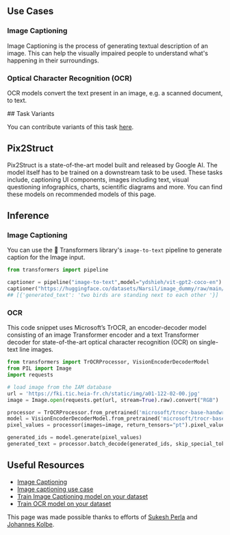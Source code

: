 ## Use Cases
### Image Captioning
Image Captioning is the process of generating textual description of an image. 
This can help the visually impaired people to understand what's happening in their surroundings.

### Optical Character Recognition (OCR)
OCR models convert the text present in an image, e.g. a scanned document, to text.

## Task Variants

You can contribute variants of this task [here](https://github.com/huggingface/hub-docs/blob/main/tasks/src/image-to-text/about.md).


## Pix2Struct

Pix2Struct is a state-of-the-art model built and released by Google AI. The model itself has to be trained on a downstream task to be used. These tasks include, captioning UI components, images including text, visual questioning infographics, charts, scientific diagrams and more. You can find these models on recommended models of this page.

## Inference
### Image Captioning
You can use the 🤗 Transformers library's `image-to-text` pipeline to generate caption for the Image input.
```python
from transformers import pipeline

captioner = pipeline("image-to-text",model="ydshieh/vit-gpt2-coco-en")
captioner("https://huggingface.co/datasets/Narsil/image_dummy/raw/main/parrots.png")
## [{'generated_text': 'two birds are standing next to each other '}]
```

### OCR
This code snippet uses Microsoft’s TrOCR, an encoder-decoder model consisting of an image Transformer encoder and a text Transformer decoder for state-of-the-art optical character recognition (OCR) on single-text line images.
```python
from transformers import TrOCRProcessor, VisionEncoderDecoderModel
from PIL import Image
import requests

# load image from the IAM database
url = 'https://fki.tic.heia-fr.ch/static/img/a01-122-02-00.jpg'
image = Image.open(requests.get(url, stream=True).raw).convert("RGB")

processor = TrOCRProcessor.from_pretrained('microsoft/trocr-base-handwritten')
model = VisionEncoderDecoderModel.from_pretrained('microsoft/trocr-base-handwritten')
pixel_values = processor(images=image, return_tensors="pt").pixel_values

generated_ids = model.generate(pixel_values)
generated_text = processor.batch_decode(generated_ids, skip_special_tokens=True)[0]

```

## Useful Resources
- [Image Captioning](https://huggingface.co/docs/transformers/main/en/tasks/image_captioning)
- [Image captioning use case](https://blog.google/outreach-initiatives/accessibility/get-image-descriptions/)
- [Train Image Captioning model on your dataset](https://github.com/NielsRogge/Transformers-Tutorials/blob/master/GIT/Fine_tune_GIT_on_an_image_captioning_dataset.ipynb)
- [Train OCR model on your dataset ](https://github.com/NielsRogge/Transformers-Tutorials/tree/master/TrOCR)

This page was made possible thanks to efforts of [Sukesh Perla](https://huggingface.co/hitchhiker3010) and [Johannes Kolbe](https://huggingface.co/johko).

